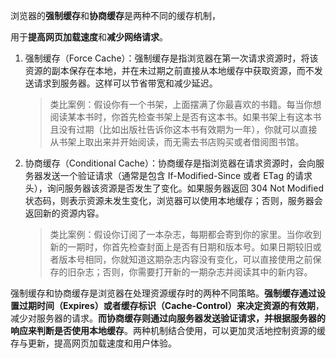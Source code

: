 浏览器的**强制缓存**和**协商缓存**是两种不同的缓存机制，

用于**提高网页加载速度**和**减少网络请求**。

1. 强制缓存（Force Cache）：强制缓存是指浏览器在第一次请求资源时，将该资源的副本保存在本地，并在未过期之前直接从本地缓存中获取资源，而不发送请求到服务器。这样可以节省带宽和减少延迟。

   > 类比案例：假设你有一个书架，上面摆满了你最喜欢的书籍。每当你想阅读某本书时，你首先检查书架上是否有这本书。如果书架上有这本书且没有过期（比如出版社告诉你这本书有效期为一年），你就可以直接从书架上取出来并开始阅读，而无需去书店购买或者借阅图书馆。

2. 协商缓存（Conditional Cache）：协商缓存是指浏览器在请求资源时，会向服务器发送一个验证请求（通常是包含 If-Modified-Since 或者 ETag 的请求头），询问服务器该资源是否发生了变化。如果服务器返回 304 Not Modified 状态码，则表示资源未发生变化，浏览器可以使用本地缓存；否则，服务器会返回新的资源内容。

   > 类比案例：假设你订阅了一本杂志，每期都会寄到你的家里。当你收到新的一期时，你首先检查封面上是否有日期和版本号。如果日期较旧或者版本号相同，你就知道这期杂志内容没有变化，可以直接使用之前保存的旧杂志；否则，你需要打开新的一期杂志并阅读其中的新内容。

强制缓存和协商缓存是浏览器在处理资源缓存时的两种不同策略。**强制缓存通过设置过期时间（Expires）或者缓存标识（Cache-Control）来决定资源的有效期**，减少对服务器的请求。**而协商缓存则通过向服务器发送验证请求，并根据服务器的响应来判断是否使用本地缓存**。两种机制结合使用，可以更加灵活地控制资源的缓存与更新，提高网页加载速度和用户体验。